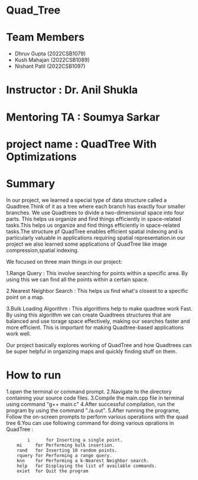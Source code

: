 # Quad_Tree

# Team Members
- Dhruv Gupta   (2022CSB1079)
- Kush Mahajan  (2022CSB1089)
- Nishant Patil (2022CSB1097)

# Instructor : Dr. Anil Shukla

# Mentoring TA : Soumya Sarkar

# project name : QuadTree With Optimizations

# Summary
   In our project, we learned a special type of data structure called a Quadtree.Think of it as a tree where each branch has exactly four smaller branches.  We use Quadtrees to divide a two-dimensional space into four parts. This helps us organize and find things efficiently in space-related tasks.This helps us organize and find things efficiently in space-related tasks.The structure pf QuadTree enables efficient spatial indexing and is particularly valuable in applications requiring spatial representation.in our project we also learned some applications of QuadTree like image compression,spatial indexing.

We focused on three main things in our project:

1.Range Query : This involve searching for points within a specific area. By using this we can find all the points within a certain space.

2.Nearest Neighbor Search : This helps us find what's closest to a specific point on a map. 

3.Bulk Loading Algorithm : This algorithms help to make quadtree work Fast. By using this algorithm we can create Quadtrees structures that are balanced and use torage space effectively, making our searches faster and more efficient. This is important for making Quadtree-based applications work well.

Our project basically explores working of QuadTree and how Quadtrees can be super helpful in organizing maps and quickly finding stuff on them.

# How to run

1.open the terminal or command prompt.
2.Navigate to the directory containing your source code files.
3.Compile the main.cpp file in terminal using command "g++ main.c"
4.After successful compilation, run the program by using the command "./a.out".
5.After running the programe, Follow the on-screen prompts to perform various operations with the quad tree
6.You can use following command for doing various oprations in QuadTree :
    
        	i      for Inserting a single point.
		mi     for Performing bulk insertion.
		rand   for Inserting 10 random points.
 		rquery for Performing a range query.
   		knn    for Performing a k-Nearest Neighbor search.
		help   for Displaying the list of available commands.	
		exiet  for Quit the program
